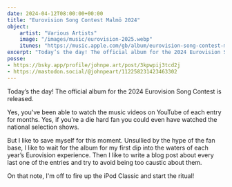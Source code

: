 ```yaml
---
date: 2024-04-12T08:00:00+00:00
title: "Eurovision Song Contest Malmö 2024"
object:
    artist: "Various Artists"
    image: "/images/music/eurovision-2025.webp"
    itunes: "https://music.apple.com/gb/album/eurovision-song-contest-malmö-2024/1736817783"
excerpt: "Today’s the day! The official album for the 2024 Eurovision Song Contest is released."
posse:
- https://bsky.app/profile/johnpe.art/post/3kpwpij3tcd2j
- https://mastodon.social/@johnpeart/112258231423463302
---
```


Today’s the day! The official album for the 2024 Eurovision Song Contest is released.

Yes, you've been able to watch the music videos on YouTube of each entry for months. Yes, if you're a die hard fan you could even have watched the national selection shows. 

But I like to save myself for this moment. Unsullied by the hype of the fan base, I like to wait for the album for my first dip into the waters of each year’s Eurovision experience. Then I like to write a blog post about every last one of the entries and try to avoid being too caustic about them. 

On that note, I'm off to fire up the iPod Classic and start the ritual!